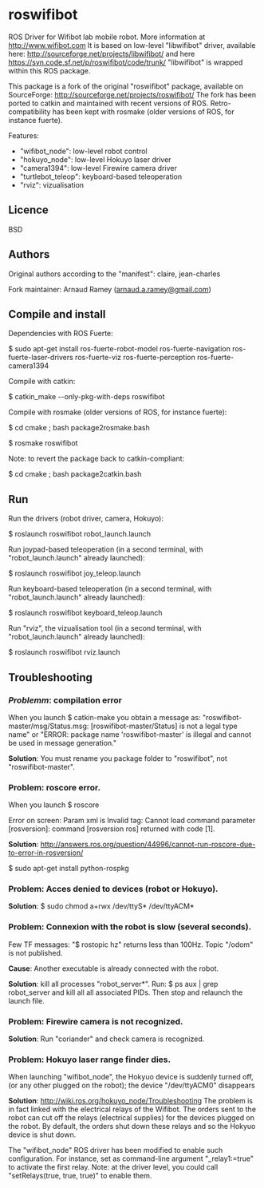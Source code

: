 roswifibot
==========

ROS Driver for Wifibot lab mobile robot.
More information at
  http://www.wifibot.com
It is based on low-level "libwifibot" driver, available here:
  http://sourceforge.net/projects/libwifibot/
  and here
  https://svn.code.sf.net/p/roswifibot/code/trunk/
"libwifibot" is wrapped within this ROS package.

This package is a fork of the original "roswifibot" package, available on SourceForge:
  http://sourceforge.net/projects/roswifibot/
The fork has been ported to catkin and maintained with recent versions of ROS.
Retro-compatibility has been kept with rosmake
(older versions of ROS, for instance fuerte).

Features:
  - "wifibot_node":     low-level robot control
  - "hokuyo_node":      low-level Hokuyo laser driver
  - "camera1394":       low-level Firewire camera driver
  - "turtlebot_teleop": keyboard-based teleoperation
  - "rviz":             vizualisation


Licence
-------
BSD


Authors
-------
Original authors according to the "manifest": claire, jean-charles

Fork maintainer: Arnaud Ramey (arnaud.a.ramey@gmail.com)


Compile and install
-------------------
Dependencies with ROS Fuerte:

$ sudo apt-get install  ros-fuerte-robot-model  ros-fuerte-navigation  ros-fuerte-laser-drivers  ros-fuerte-viz ros-fuerte-perception ros-fuerte-camera1394

Compile with catkin:

$ catkin_make --only-pkg-with-deps roswifibot

Compile with rosmake (older versions of ROS, for instance fuerte):

$ cd cmake ; bash package2rosmake.bash

$ rosmake roswifibot

Note: to revert the package back to catkin-compliant:

$ cd cmake ; bash package2catkin.bash


Run
---
Run the drivers (robot driver, camera, Hokuyo):

$ roslaunch roswifibot robot_launch.launch

Run joypad-based teleoperation
(in a second terminal, with "robot_launch.launch" already launched):

$ roslaunch roswifibot joy_teleop.launch

Run keyboard-based teleoperation
(in a second terminal, with "robot_launch.launch" already launched):

$ roslaunch roswifibot keyboard_teleop.launch

Run "rviz", the vizualisation tool
(in a second terminal, with "robot_launch.launch" already launched):

$ roslaunch roswifibot rviz.launch


Troubleshooting
---------------
### ***Problemm***: compilation error
  When you launch 
  $ catkin-make
  you obtain a message as:
  "roswifibot-master/msg/Status.msg: [roswifibot-master/Status] is not a legal type name"
  or
  "ERROR: package name 'roswifibot-master' is illegal and cannot be used in message generation."
  
**Solution**:
  You must rename you package folder to "roswifibot", not "roswifibot-master".

### **Problem**: roscore error.
  When you launch
  $ roscore

  Error on screen:
  Param xml is <param command="rosversion ros" name="rosversion"/>
  Invalid <param> tag: Cannot load command parameter [rosversion]: command [rosversion ros] returned with code [1].

**Solution**:
  http://answers.ros.org/question/44996/cannot-run-roscore-due-to-error-in-rosversion/

  $ sudo apt-get install python-rospkg


### **Problem**: Acces denied to devices (robot or Hokuyo).

**Solution**:
  $ sudo chmod a+rwx /dev/ttyS* /dev/ttyACM*


### **Problem**: Connexion with the robot is slow (several seconds).
  Few TF messages:
    "$ rostopic hz"
  returns less than 100Hz.
  Topic "/odom" is not published.

**Cause**:
  Another executable is already connected with the robot.

**Solution**:
  kill all processes "robot_server*".
  Run:
    $ ps aux | grep robot_server
  and kill all all associated PIDs.
  Then stop and relaunch the launch file.


### **Problem**: Firewire camera is not recognized.

**Solution**:
  Run "coriander" and check camera is recognized.


### **Problem**: Hokuyo laser range finder dies.
  When launching "wifibot_node", the Hokyuo device is suddenly turned off,
  (or  any other plugged on the robot);
  the device "/dev/ttyACM0" disappears

**Solution**:
  http://wiki.ros.org/hokuyo_node/Troubleshooting
  The problem is in fact linked with the electrical relays of the Wifibot.
  The orders sent to the robot can cut off the relays
  (electrical supplies) for the devices plugged on the robot.
  By default, the orders shut down these relays and so the Hokyuo device
  is shut down.

  The "wifibot_node" ROS driver has been modified to enable such configuration.
  For instance, set as command-line argument "_relay1:=true"
  to activate the first relay.
  Note: at the driver level, you could call "setRelays(true, true, true)"
  to enable them.


